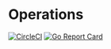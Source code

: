 # Operations

[![CircleCI](https://circleci.com/gh/opencars/operations.svg?style=svg)](https://circleci.com/gh/opencars/operations)
[![Go Report Card](https://goreportcard.com/badge/github.com/opencars/operations)](https://goreportcard.com/report/github.com/opencars/operations)
